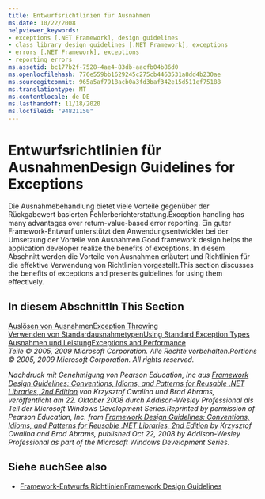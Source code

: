 ```yaml
---
title: Entwurfsrichtlinien für Ausnahmen
ms.date: 10/22/2008
helpviewer_keywords:
- exceptions [.NET Framework], design guidelines
- class library design guidelines [.NET Framework], exceptions
- errors [.NET Framework], exceptions
- reporting errors
ms.assetid: bc177b2f-7528-4ae4-83db-aacfb04b86d0
ms.openlocfilehash: 776e559bb1629245c275cb4463531a8dd4b230ae
ms.sourcegitcommit: 965a5af7918acb0a3fd3baf342e15d511ef75188
ms.translationtype: MT
ms.contentlocale: de-DE
ms.lasthandoff: 11/18/2020
ms.locfileid: "94821150"
---
```

# <a name="design-guidelines-for-exceptions"></a><span data-ttu-id="13bbb-102">Entwurfsrichtlinien für Ausnahmen</span><span class="sxs-lookup"><span data-stu-id="13bbb-102">Design Guidelines for Exceptions</span></span>
<span data-ttu-id="13bbb-103">Die Ausnahmebehandlung bietet viele Vorteile gegenüber der Rückgabewert basierten Fehlerberichterstattung.</span><span class="sxs-lookup"><span data-stu-id="13bbb-103">Exception handling has many advantages over return-value-based error reporting.</span></span> <span data-ttu-id="13bbb-104">Ein guter Framework-Entwurf unterstützt den Anwendungsentwickler bei der Umsetzung der Vorteile von Ausnahmen.</span><span class="sxs-lookup"><span data-stu-id="13bbb-104">Good framework design helps the application developer realize the benefits of exceptions.</span></span> <span data-ttu-id="13bbb-105">In diesem Abschnitt werden die Vorteile von Ausnahmen erläutert und Richtlinien für die effektive Verwendung von Richtlinien vorgestellt.</span><span class="sxs-lookup"><span data-stu-id="13bbb-105">This section discusses the benefits of exceptions and presents guidelines for using them effectively.</span></span>  
  
## <a name="in-this-section"></a><span data-ttu-id="13bbb-106">In diesem Abschnitt</span><span class="sxs-lookup"><span data-stu-id="13bbb-106">In This Section</span></span>  
 [<span data-ttu-id="13bbb-107">Auslösen von Ausnahmen</span><span class="sxs-lookup"><span data-stu-id="13bbb-107">Exception Throwing</span></span>](exception-throwing.md)  
 [<span data-ttu-id="13bbb-108">Verwenden von Standardausnahmetypen</span><span class="sxs-lookup"><span data-stu-id="13bbb-108">Using Standard Exception Types</span></span>](using-standard-exception-types.md)  
 [<span data-ttu-id="13bbb-109">Ausnahmen und Leistung</span><span class="sxs-lookup"><span data-stu-id="13bbb-109">Exceptions and Performance</span></span>](exceptions-and-performance.md)  
 <span data-ttu-id="13bbb-110">*Teile © 2005, 2009 Microsoft Corporation. Alle Rechte vorbehalten.*</span><span class="sxs-lookup"><span data-stu-id="13bbb-110">*Portions © 2005, 2009 Microsoft Corporation. All rights reserved.*</span></span>  
  
 <span data-ttu-id="13bbb-111">*Nachdruck mit Genehmigung von Pearson Education, Inc aus [Framework Design Guidelines: Conventions, Idioms, and Patterns for Reusable .NET Libraries, 2nd Edition](https://www.informit.com/store/framework-design-guidelines-conventions-idioms-and-9780321545619) von Krzysztof Cwalina und Brad Abrams, veröffentlicht am 22. Oktober 2008 durch Addison-Wesley Professional als Teil der Microsoft Windows Development Series.*</span><span class="sxs-lookup"><span data-stu-id="13bbb-111">*Reprinted by permission of Pearson Education, Inc. from [Framework Design Guidelines: Conventions, Idioms, and Patterns for Reusable .NET Libraries, 2nd Edition](https://www.informit.com/store/framework-design-guidelines-conventions-idioms-and-9780321545619) by Krzysztof Cwalina and Brad Abrams, published Oct 22, 2008 by Addison-Wesley Professional as part of the Microsoft Windows Development Series.*</span></span>  
  
## <a name="see-also"></a><span data-ttu-id="13bbb-112">Siehe auch</span><span class="sxs-lookup"><span data-stu-id="13bbb-112">See also</span></span>

- [<span data-ttu-id="13bbb-113">Framework-Entwurfs Richtlinien</span><span class="sxs-lookup"><span data-stu-id="13bbb-113">Framework Design Guidelines</span></span>](index.md)
